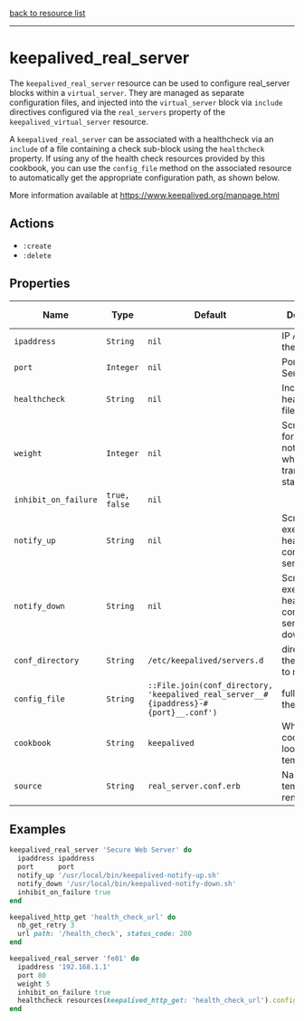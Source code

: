 [back to resource list](https://github.com/sous-chefs/keepalived#resources)

---

# keepalived_real_server

The `keepalived_real_server` resource can be used to configure real_server blocks within a `virtual_server`. They are managed as separate configuration files, and injected into the `virtual_server` block via `include` directives configured via the `real_servers` property of the `keepalived_virtual_server` resource.

A `keepalived_real_server` can be associated with a healthcheck via an `include` of a file containing a check sub-block using the `healthcheck` property. If using any of the health check resources provided by this cookbook, you can use the `config_file` method on the associated resource to automatically get the appropriate configuration path, as shown below.

More information available at <https://www.keepalived.org/manpage.html>

## Actions

- `:create`
- `:delete`

## Properties

| Name                  | Type          |  Default | Description | Allowed Values |
----------------------- | ------------- | -------- | ----------- | -------------- |
| `ipaddress`           | `String`      | `nil` | IP Address of the Server | |
| `port`                | `Integer`     | `nil` | Port of the Server | |
| `healthcheck`         | `String`      | `nil` | Includes a healthcheck file | |
| `weight`              | `Integer`     | `nil` | Script to run for notifications when any transition of state happens | |
| `inhibit_on_failure`  | `true, false` | `nil` | | |
| `notify_up`           | `String`      | `nil`| Script to execute when healthchecker considers the service as up | |
| `notify_down`         | `String`      | `nil`| Script to execute when healthchecker considers the service as down | |
| `conf_directory`      | `String` | `/etc/keepalived/servers.d` | directory for the config file to reside in | |
| `config_file`         | `String` | `::File.join(conf_directory, 'keepalived_real_server__#{ipaddress}-#{port}__.conf')` | full path to the config file | |
| `cookbook`            | `String` | `keepalived` | Which cookbook to look in for the template | |
| `source`              | `String` | `real_server.conf.erb` | Name of the template to render | |

## Examples

```ruby
keepalived_real_server 'Secure Web Server' do
  ipaddress ipaddress
  port      port
  notify_up '/usr/local/bin/keepalived-notify-up.sh'
  notify_down '/usr/local/bin/keepalived-notify-down.sh'
  inhibit_on_failure true
end
```

```ruby
keepalived_http_get 'health_check_url' do
  nb_get_retry 3
  url path: '/health_check', status_code: 200
end

keepalived_real_server 'fe01' do
  ipaddress '192.168.1.1'
  port 80
  weight 5
  inhibit_on_failure true
  healthcheck resources(keepalived_http_get: 'health_check_url').config_file
end
```
